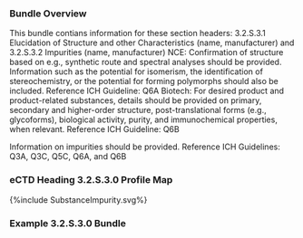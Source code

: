### Bundle Overview
This bundle contians information for these section headers: 3.2.S.3.1 Elucidation of Structure and other Characteristics (name, manufacturer) and
3.2.S.3.2 Impurities (name, manufacturer) 
NCE: Confirmation of structure based on e.g., synthetic route and spectral analyses should be provided. Information such as the potential for isomerism, the identification of stereochemistry, or the potential for forming polymorphs should also be included.
Reference ICH Guideline: Q6A 
Biotech: 
For desired product and product-related substances, details should be provided on primary, secondary and higher-order structure, post-translational forms (e.g., glycoforms), biological activity, purity, and immunochemical properties, when relevant. 
Reference ICH Guideline: Q6B 

Information on impurities should be provided. 
Reference ICH Guidelines: Q3A, Q3C, Q5C, Q6A, and Q6B 

### eCTD Heading 3.2.S.3.0 Profile Map
<div>{%include SubstanceImpurity.svg%}</div>

### Example 3.2.S.3.0 Bundle



